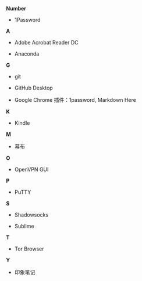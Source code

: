 **Number**

- 1Password

**A**

- Adobe Acrobat Reader DC

- Anaconda

**G**

- git

- GitHub Desktop

- Google Chrome
插件：1password, Markdown Here

**K**

- Kindle

**M**

- 幕布

**O**

- OpenVPN GUI

**P**

- PuTTY

**S**

- Shadowsocks

- Sublime


**T**

- Tor Browser

**Y**

- 印象笔记
